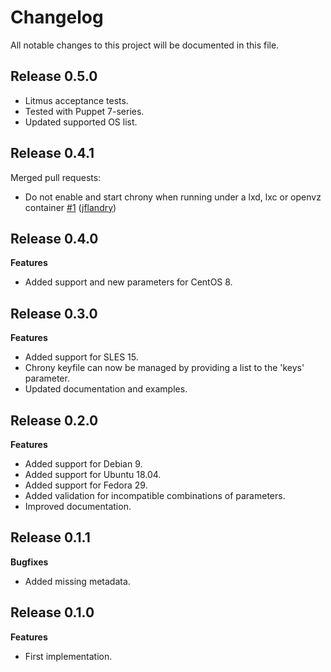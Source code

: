 # Changelog

All notable changes to this project will be documented in this file.

## Release 0.5.0

* Litmus acceptance tests.
* Tested with Puppet 7-series.
* Updated supported OS list.

## Release 0.4.1

Merged pull requests:

* Do not enable and start chrony when running under a lxd, lxc or openvz container [\#1](https://github.com/jensortenholm/puppet-chrony/pull/1) ([jflandry](https://github.com/jflandry))

## Release 0.4.0

**Features**

* Added support and new parameters for CentOS 8.

## Release 0.3.0

**Features**

* Added support for SLES 15.
* Chrony keyfile can now be managed by providing a list to the 'keys' parameter.
* Updated documentation and examples.

## Release 0.2.0

**Features**

* Added support for Debian 9.
* Added support for Ubuntu 18.04.
* Added support for Fedora 29.
* Added validation for incompatible combinations of parameters.
* Improved documentation.

## Release 0.1.1

**Bugfixes**

* Added missing metadata.

## Release 0.1.0

**Features**

* First implementation.
